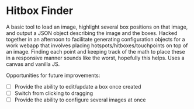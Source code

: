 # Hitbox Finder

A basic tool to load an image, highlight several box positions on that image, and output a JSON object describing the image and the boxes.
Hacked together in an afternoon to facilitate generating configuration objects for a work webapp that involves placing hotspots/hitboxes/touchpoints on top of an image.
Finding each point and keeping track of the math to place these in a responsive manner sounds like the worst, hopefully this helps.
Uses a canvas and vanilla JS.

Opportunities for future improvements:
- [ ] Provide the ability to edit/update a box once created
- [ ] Switch from clicking to dragging
- [ ] Provide the ability to configure several images at once
